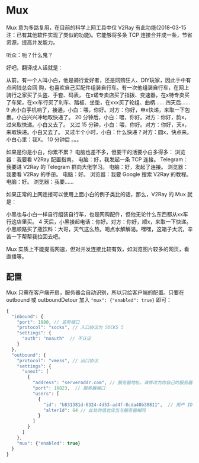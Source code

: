 # Mux

Mux 意为多路复用，在目前的科学上网工具中仅 V2Ray 有此功能(2018-03-15注：已有其他软件实现了类似的功能)。它能够将多条 TCP 连接合并成一条，节省资源，提高并发能力。

听众：呃？什么鬼？

好吧，翻译成人话就是：

从前，有一个人叫小白，他是骑行爱好者，还是网购狂人、DIY玩家，因此手中有点闲钱总会网
购，也喜欢自己买配件组装自行车。有一次他组装自行车，在网上骑行之家买了头盗、手套、码表，
在x诺专卖店买了指拨、变速器，在x特专卖买了车架，在xx车行买了刹车、踏板、坐垫，在xxx买了轮组、曲柄……
    四天后……
    9 点小白手机响了，接通，小白：喂，你好。对方：你好，申x快递，来取一下包裹。小白兴兴冲地取快递了。
    20 分钟后，小白：喂，你好。对方：你好，韵x，过来取快递。小白又去了。
    又过 15 分钟，小白：喂，你好。对方：你好，天x，来取快递。小白又去了。
    又过半个小时，小白：什么快递？对方：圆x，快点来。小白心里：我X。
    10 分钟后 。。。


如果是你是小白，你累不累？
电脑也差不多，但要干的活要小白多得多：
浏览器：我要看 V2Ray 配置指南。
电脑：好，我发起一条 TCP 连接。
Telegram：我要进 V2Ray 的 Telegram 群向大佬学习。
电脑：好，发起了连接。
浏览器：我要看 V2Ray 的手册。
电脑：好。
浏览器：我要 Google 搜索 V2Ray 的教程。
电脑：好。
浏览器：我要……

如果正常的上网连接可以使用上面小白的例子类比的话，那么，V2Ray 的 Mux 就是：

小黑也与小白一样自行组装自行车，也是网购配件，但他无论什么东西都从xx车行这店里买。
4 天后，小黑接起电话：你好。对方：你好，顺x，来取一下快递。小黑顺路买了瓶饮料：大哥，天气这么热，喝点水解解渴。嘿嘿，这箱子太沉，辛苦一下帮帮我拉回去吧。

Mux 实质上不能提高网速，但对并发连接比较有效，如浏览图片较多的网页，看直播等。

## 配置

Mux 只需在客户端开启，服务器会自动识别，所以只给客户端的配置。只要在 outbound 或 outboundDetour 加入 `"mux": {"enabled": true}` 即可：

```javascript
{
  "inbound": {
    "port": 1080, // 监听端口
    "protocol": "socks", // 入口协议为 SOCKS 5
    "settings": {
      "auth": "noauth"  // 不认证
    }
  },
  "outbound": {
    "protocol": "vmess", // 出口协议
    "settings": {
      "vnext": [
        {
          "address": "serveraddr.com", // 服务器地址，请修改为你自己的服务器 ip 或域名
          "port": 16823,  // 服务器端口
          "users": [
            {
              "id": "b831381d-6324-4d53-ad4f-8cda48b30811",  // 用户 ID，必须与服务器端配置相同
              "alterId": 64 // 此处的值也应当与服务器相同
            }
          ]
        }
      ]
    },
    "mux": {"enabled": true}
  }
}

```
